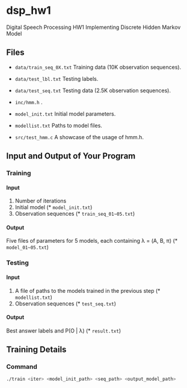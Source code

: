 # dsp_hw1

Digital Speech Processing HW1 Implementing Discrete Hidden Markov Model

## Files

* `data/train_seq_0X.txt`
  Training data (10K observation sequences).

* `data/test_lbl.txt`
  Testing labels.

* `data/test_seq.txt`
  Testing data (2.5K observation sequences).

* `inc/hmm.h`
  .

* `model_init.txt`
  Initial model parameters.

* `modellist.txt`
  Paths to model files.

* `src/test_hmm.c`
  A showcase of the usage of hmm.h.

## Input and Output of Your Program

### Training

#### Input
1. Number of iterations
2. Initial model (* `model_init.txt`)
3. Observation sequences (* `train_seq_01~05.txt`)

#### Output
Five files of parameters for 5 models, each containing λ = (A, B, π) (* `model_01~05.txt`)

### Testing

#### Input
1. A file of paths to the models trained in the previous step (* `modellist.txt`)
2. Observation sequences (* `test_seq.txt`)

#### Output
Best answer labels and P(O | λ) (* `result.txt`)

## Training Details

### Command
```bash
./train <iter> <model_init_path> <seq_path> <output_model_path>
